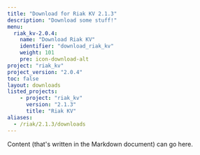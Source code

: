 ```yaml
---
title: "Download for Riak KV 2.1.3"
description: "Download some stuff!"
menu:
  riak_kv-2.0.4:
    name: "Download Riak KV"
    identifier: "download_riak_kv"
    weight: 101
    pre: icon-download-alt
project: "riak_kv"
project_version: "2.0.4"
toc: false
layout: downloads
listed_projects:
    - project: "riak_kv"
      version: "2.1.3"
      title: "Riak KV"
aliases:
  - /riak/2.1.3/downloads
---
```


Content (that's written in the Markdown document) can go here.
